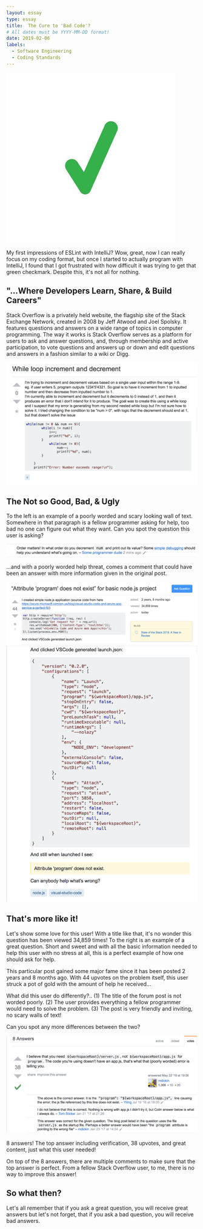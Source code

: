 ```yaml
---
layout: essay
type: essay
title:  The Cure to 'Bad Code'?
# All dates must be YYYY-MM-DD format!
date: 2019-02-06
labels:
  - Software Engineering
  - Coding Standards
---
```


<img class="ui tiny right circular floated image" src="../images/greencheckmark.jpg">

My first impressions of ESLint with IntelliJ? Wow, great, now I can really focus on my coding format, but once I started to actually program with IntelliJ, I found that I got frustrated with how difficult it was trying to get that green checkmark. Despite this, it's not all for nothing.
  
## "...Where Developers Learn, Share, & Build Careers"
   
Stack Overflow is a privately held website, the flagship site of the Stack Exchange Network, created in 2008 by Jeff Atwood and Joel Spolsky. It features questions and answers on a wide range of topics in computer programming. The way it works is Stack Overflow serves as a platform for users to ask and answer questions, and, through membership and active participation, to vote questions and answers up or down and edit questions and answers in a fashion similar to a wiki or Digg.

<img class="ui large leftright floated image" src="../images/badquestion.png">

## The Not so Good, Bad, & Ugly

To the left is an example of a poorly worded and scary looking wall of text. Somewhere in that paragraph is a fellow programmer asking for help, too bad no one can figure out what they want. Can you spot the question this user is asking?

<img class="ui large left floated image" src="../images/badanswer.png">

...and with a poorly worded help threat, comes a comment that could have been an answer with more information given in the original post.

<img class="ui large right floated image" src="../images/goodquestion1.png">
<img class="ui large right floated image" src="../images/goodquestion2.png">

## That's more like it!

Let's show some love for this user! With a title like that, it's no wonder this question has been viewed 34,859 times! To the right is an example of a great question. Short and sweet and with all the basic information needed to help this user with no stress at all, this is a perfect example of how one should ask for help.

This particular post gained some major fame since it has been posted 2 years and 8 months ago. With 44 upvotes on the problem itself, this user struck a pot of gold with the amount of help he received...

What did this user do differently?.. (1) The title of the forum post is not worded poorly. (2) The user provides everything a fellow programmer would need to solve the problem. (3) The post is very friendly and inviting, no scary walls of text!

Can you spot any more differences between the two?

<img class="ui large right floated image" src="../images/goodanswer.png">

8 answers! The top answer including verification, 38 upvotes, and great content, just what this user needed!

On top of the 8 answers, there are multiple comments to make sure that the top answer is perfect. From a fellow Stack Overflow user, to me, there is no way to improve this answer!

## So what then?

Let's all remember that if you ask a great question, you will receive great answers but let's not forget, that if you ask a bad question, you will receive bad answers.
